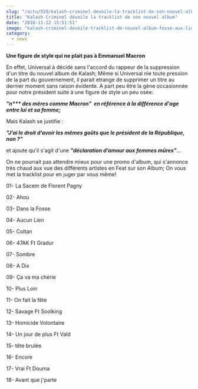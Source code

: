 ```yaml
--- 
slug: "/actu/928/kalash-criminel-devoile-la-tracklist-de-son-nouvel-album"
title: "Kalash Criminel dévoile la tracklist de son nouvel album"
date: "2018-11-22 15:51:51"
image: "kalash-criminel-devoile-tracklist-de-nouvel-album-fosse-aux-lions.jpg"
category:
  - news
---
```

<p><strong>Une figure de style qui ne plait pas à Emmanuel Macron</strong></p>

<p>En effet, Universal à décidé sans l'accord du rappeur de la suppression d'un titre du nouvel album de Kalash; Même si Universal nie toute pression de la part du gouvernement, il parait etrange de supprimer un titre au dernier moment sans raison évidente. A part peu être la gène occasionnée pour notre président suite à une figure de style un peu osée:</p>

<p><strong><em>"n*** des mères comme Macron"  en référence à la différence d'age entre lui et sa femme;</em></strong></p>

<p>Mais Kalash se justifie :</p>

<p><strong><em>"J’ai le droit d’avoir les mêmes goûts que le président de la République, non ?"</em></strong></p>

<p>et ajoute qu'il s'agit d'une <strong><em>"déclaration d’amour aux femmes mûres"</em></strong>...</p>

<p>On ne pourrait pas attendre mieux pour une promo d'album, qui s'annonce très chaud aux vue des différents artistes en Feat sur son Album; On vous met la tracklist pour en juger par vous même!</p>

<p>01- La Sacem de Florent Pagny</p>

<p>02- Ahou</p>

<p>03- Dans la Fosse</p>

<p>04- Aucun Lien</p>

<p>05- Coltan</p>

<p>06- 47AK Ft Gradur</p>

<p>07- Sombre</p>

<p>08- A Dix</p>

<p>09- Ça va ma chérie</p>

<p>10- Plus Loin</p>

<p>11- On fait la fête</p>

<p>12- Savage Ft Soolking</p>

<p>13- Homicide Volontaire</p>

<p>14- Un jour de plus Ft Vald</p>

<p>15- tête brulée</p>

<p>16- Encore</p>

<p>17- Vrai Ft Douma</p>

<p>18- Avant que j'parte<br />
 </p>